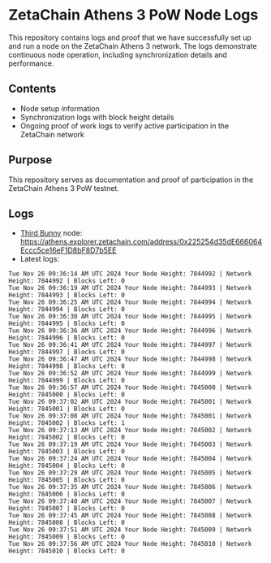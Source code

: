 # ZetaChain Athens 3 PoW Node Logs
This repository contains logs and proof that we have successfully set up and run a node on the ZetaChain Athens 3 network. The logs demonstrate continuous node operation, including synchronization details and performance.

## Contents
- Node setup information
- Synchronization logs with block height details
- Ongoing proof of work logs to verify active participation in the ZetaChain network

## Purpose
This repository serves as documentation and proof of participation in the ZetaChain Athens 3 PoW testnet.

## Logs

- [Third Bunny](https://thirdbunny.xyz/) node: https://athens.explorer.zetachain.com/address/0x225254d35dE666064Eccc5ce16eF1D8bF8D7b5EE
- Latest logs:
```
Tue Nov 26 09:36:14 AM UTC 2024 Your Node Height: 7844992 | Network Height: 7844992 | Blocks Left: 0
Tue Nov 26 09:36:19 AM UTC 2024 Your Node Height: 7844993 | Network Height: 7844993 | Blocks Left: 0
Tue Nov 26 09:36:25 AM UTC 2024 Your Node Height: 7844994 | Network Height: 7844994 | Blocks Left: 0
Tue Nov 26 09:36:30 AM UTC 2024 Your Node Height: 7844995 | Network Height: 7844995 | Blocks Left: 0
Tue Nov 26 09:36:36 AM UTC 2024 Your Node Height: 7844996 | Network Height: 7844996 | Blocks Left: 0
Tue Nov 26 09:36:41 AM UTC 2024 Your Node Height: 7844997 | Network Height: 7844997 | Blocks Left: 0
Tue Nov 26 09:36:47 AM UTC 2024 Your Node Height: 7844998 | Network Height: 7844998 | Blocks Left: 0
Tue Nov 26 09:36:52 AM UTC 2024 Your Node Height: 7844999 | Network Height: 7844999 | Blocks Left: 0
Tue Nov 26 09:36:57 AM UTC 2024 Your Node Height: 7845000 | Network Height: 7845000 | Blocks Left: 0
Tue Nov 26 09:37:02 AM UTC 2024 Your Node Height: 7845001 | Network Height: 7845001 | Blocks Left: 0
Tue Nov 26 09:37:08 AM UTC 2024 Your Node Height: 7845001 | Network Height: 7845002 | Blocks Left: 1
Tue Nov 26 09:37:13 AM UTC 2024 Your Node Height: 7845002 | Network Height: 7845002 | Blocks Left: 0
Tue Nov 26 09:37:19 AM UTC 2024 Your Node Height: 7845003 | Network Height: 7845003 | Blocks Left: 0
Tue Nov 26 09:37:24 AM UTC 2024 Your Node Height: 7845004 | Network Height: 7845004 | Blocks Left: 0
Tue Nov 26 09:37:29 AM UTC 2024 Your Node Height: 7845005 | Network Height: 7845005 | Blocks Left: 0
Tue Nov 26 09:37:35 AM UTC 2024 Your Node Height: 7845006 | Network Height: 7845006 | Blocks Left: 0
Tue Nov 26 09:37:40 AM UTC 2024 Your Node Height: 7845007 | Network Height: 7845007 | Blocks Left: 0
Tue Nov 26 09:37:45 AM UTC 2024 Your Node Height: 7845008 | Network Height: 7845008 | Blocks Left: 0
Tue Nov 26 09:37:51 AM UTC 2024 Your Node Height: 7845009 | Network Height: 7845009 | Blocks Left: 0
Tue Nov 26 09:37:56 AM UTC 2024 Your Node Height: 7845010 | Network Height: 7845010 | Blocks Left: 0
```
